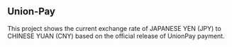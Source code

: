 ## Union-Pay

This project shows the current exchange rate of JAPANESE YEN (JPY) to CHINESE YUAN (CNY) based on the official release of UnionPay payment.